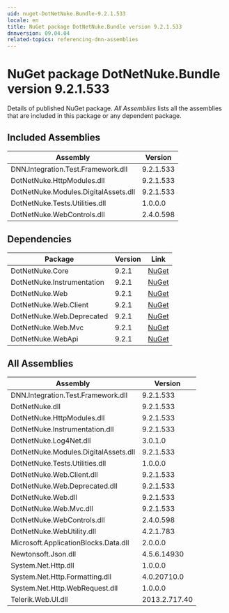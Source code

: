```yaml
---
uid: nuget-DotNetNuke.Bundle-9.2.1.533
locale: en
title: NuGet package DotNetNuke.Bundle version 9.2.1.533
dnnversion: 09.04.04
related-topics: referencing-dnn-assemblies
---
```


# NuGet package DotNetNuke.Bundle version 9.2.1.533
Details of published NuGet package.
*All Assemblies* lists all the assemblies that are included in this package or any dependent package.

## Included Assemblies

|Assembly|Version|
|---|---|
|DNN.Integration.Test.Framework.dll|9.2.1.533|
|DotNetNuke.HttpModules.dll|9.2.1.533|
|DotNetNuke.Modules.DigitalAssets.dll|9.2.1.533|
|DotNetNuke.Tests.Utilities.dll|1.0.0.0|
|DotNetNuke.WebControls.dll|2.4.0.598|

## Dependencies

|Package|Version|Link|
|---|---|---|
|DotNetNuke.Core|9.2.1|[NuGet](https://www.nuget.org/packages/DotNetNuke.Core/9.2.1)|
|DotNetNuke.Instrumentation|9.2.1|[NuGet](https://www.nuget.org/packages/DotNetNuke.Instrumentation/9.2.1)|
|DotNetNuke.Web|9.2.1|[NuGet](https://www.nuget.org/packages/DotNetNuke.Web/9.2.1)|
|DotNetNuke.Web.Client|9.2.1|[NuGet](https://www.nuget.org/packages/DotNetNuke.Web.Client/9.2.1)|
|DotNetNuke.Web.Deprecated|9.2.1|[NuGet](https://www.nuget.org/packages/DotNetNuke.Web.Deprecated/9.2.1)|
|DotNetNuke.Web.Mvc|9.2.1|[NuGet](https://www.nuget.org/packages/DotNetNuke.Web.Mvc/9.2.1)|
|DotNetNuke.WebApi|9.2.1|[NuGet](https://www.nuget.org/packages/DotNetNuke.WebApi/9.2.1)|

## All Assemblies

|Assembly|Version|
|---|---|
|DNN.Integration.Test.Framework.dll|9.2.1.533|
|DotNetNuke.dll|9.2.1.533|
|DotNetNuke.HttpModules.dll|9.2.1.533|
|DotNetNuke.Instrumentation.dll|9.2.1.533|
|DotNetNuke.Log4Net.dll|3.0.1.0|
|DotNetNuke.Modules.DigitalAssets.dll|9.2.1.533|
|DotNetNuke.Tests.Utilities.dll|1.0.0.0|
|DotNetNuke.Web.Client.dll|9.2.1.533|
|DotNetNuke.Web.Deprecated.dll|9.2.1.533|
|DotNetNuke.Web.dll|9.2.1.533|
|DotNetNuke.Web.Mvc.dll|9.2.1.533|
|DotNetNuke.WebControls.dll|2.4.0.598|
|DotNetNuke.WebUtility.dll|4.2.1.783|
|Microsoft.ApplicationBlocks.Data.dll|2.0.0.0|
|Newtonsoft.Json.dll|4.5.6.14930|
|System.Net.Http.dll|1.0.0.0|
|System.Net.Http.Formatting.dll|4.0.20710.0|
|System.Net.Http.WebRequest.dll|1.0.0.0|
|Telerik.Web.UI.dll|2013.2.717.40|

